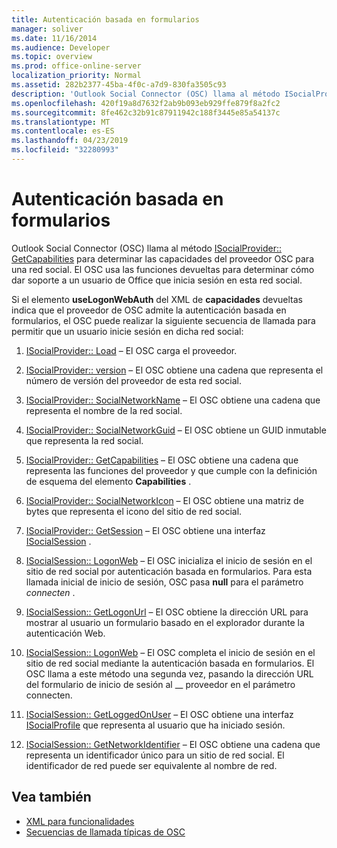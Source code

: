 ```yaml
---
title: Autenticación basada en formularios
manager: soliver
ms.date: 11/16/2014
ms.audience: Developer
ms.topic: overview
ms.prod: office-online-server
localization_priority: Normal
ms.assetid: 282b2377-45ba-4f0c-a7d9-830fa3505c93
description: 'Outlook Social Connector (OSC) llama al método ISocialProvider:: GetCapabilities para determinar las capacidades del proveedor OSC para una red social.'
ms.openlocfilehash: 420f19a8d7632f2ab9b093eb929ffe879f8a2fc2
ms.sourcegitcommit: 8fe462c32b91c87911942c188f3445e85a54137c
ms.translationtype: MT
ms.contentlocale: es-ES
ms.lasthandoff: 04/23/2019
ms.locfileid: "32280993"
---
```

# <a name="forms-based-authentication"></a>Autenticación basada en formularios

Outlook Social Connector (OSC) llama al método [ISocialProvider:: GetCapabilities](isocialprovider-getcapabilities.md) para determinar las capacidades del proveedor OSC para una red social. El OSC usa las funciones devueltas para determinar cómo dar soporte a un usuario de Office que inicia sesión en esta red social. 

Si el elemento **useLogonWebAuth** del XML de **capacidades** devueltas indica que el proveedor de OSC admite la autenticación basada en formularios, el OSC puede realizar la siguiente secuencia de llamada para permitir que un usuario inicie sesión en dicha red social: 
  
1. [ISocialProvider:: Load](isocialprovider-load.md) &ndash; El OSC carga el proveedor. 
    
2. [ISocialProvider:: version](isocialprovider-version.md) &ndash; El OSC obtiene una cadena que representa el número de versión del proveedor de esta red social. 
    
3. [ISocialProvider:: SocialNetworkName](isocialprovider-socialnetworkname.md) &ndash; El OSC obtiene una cadena que representa el nombre de la red social. 
    
4. [ISocialProvider:: SocialNetworkGuid](isocialprovider-socialnetworkguid.md) &ndash; El OSC obtiene un GUID inmutable que representa la red social. 
    
5. [ISocialProvider:: GetCapabilities](isocialprovider-getcapabilities.md) &ndash; El OSC obtiene una cadena que representa las funciones del proveedor y que cumple con la definición de esquema del elemento **Capabilities** . 
    
6. [ISocialProvider:: SocialNetworkIcon](isocialprovider-socialnetworkicon.md) &ndash; El OSC obtiene una matriz de bytes que representa el icono del sitio de red social. 
    
7. [ISocialProvider:: GetSession](isocialprovider-getsession.md) &ndash; El OSC obtiene una interfaz [ISocialSession](isocialsessioniunknown.md) . 
    
8. [ISocialSession:: LogonWeb](isocialsession-logonweb.md) &ndash; El OSC inicializa el inicio de sesión en el sitio de red social por autenticación basada en formularios. Para esta llamada inicial de inicio de sesión, OSC pasa **null** para el parámetro _connecten_ . 
    
9. [ISocialSession:: GetLogonUrl](isocialsession-getlogonurl.md) &ndash; El OSC obtiene la dirección URL para mostrar al usuario un formulario basado en el explorador durante la autenticación Web. 
    
10. [ISocialSession:: LogonWeb](isocialsession-logonweb.md) &ndash; El OSC completa el inicio de sesión en el sitio de red social mediante la autenticación basada en formularios. El OSC llama a este método una segunda vez, pasando la dirección URL del formulario de inicio de sesión al __ proveedor en el parámetro connecten. 
    
11. [ISocialSession:: GetLoggedOnUser](isocialsession-getloggedonuser.md) &ndash; El OSC obtiene una interfaz [ISocialProfile](isocialprovideriunknown.md) que representa al usuario que ha iniciado sesión. 
    
12. [ISocialSession:: GetNetworkIdentifier](isocialsession-getnetworkidentifier.md) &ndash; El OSC obtiene una cadena que representa un identificador único para un sitio de red social. El identificador de red puede ser equivalente al nombre de red. 
    
## <a name="see-also"></a>Vea también

- [XML para funcionalidades](xml-for-capabilities.md)
- [Secuencias de llamada típicas de OSC](osc-typical-calling-sequences.md)

